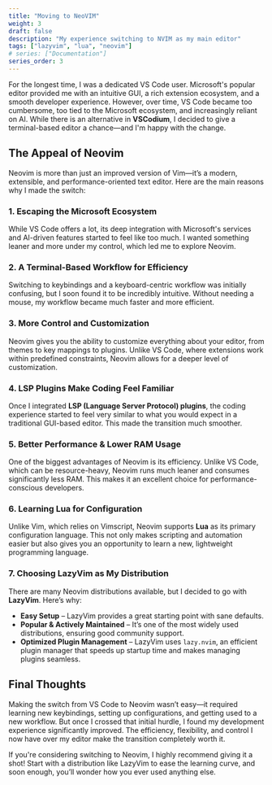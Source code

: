 ```yaml
---
title: "Moving to NeoVIM"
weight: 3
draft: false
description: "My experience switching to NVIM as my main editor"
tags: ["lazyvim", "lua", "neovim"]
# series: ["Documentation"]
series_order: 3
---
```


For the longest time, I was a dedicated VS Code user. Microsoft's popular editor provided me with an intuitive GUI, a rich extension ecosystem, and a smooth developer experience. However, over time, VS Code became too cumbersome, too tied to the Microsoft ecosystem, and increasingly reliant on AI. While there is an alternative in **VSCodium**, I decided to give a terminal-based editor a chance—and I'm happy with the change.

## The Appeal of Neovim

Neovim is more than just an improved version of Vim—it’s a modern, extensible, and performance-oriented text editor. Here are the main reasons why I made the switch:

### 1. **Escaping the Microsoft Ecosystem**

While VS Code offers a lot, its deep integration with Microsoft's services and AI-driven features started to feel like too much. I wanted something leaner and more under my control, which led me to explore Neovim.

### 2. **A Terminal-Based Workflow for Efficiency**

Switching to keybindings and a keyboard-centric workflow was initially confusing, but I soon found it to be incredibly intuitive. Without needing a mouse, my workflow became much faster and more efficient.

### 3. **More Control and Customization**

Neovim gives you the ability to customize everything about your editor, from themes to key mappings to plugins. Unlike VS Code, where extensions work within predefined constraints, Neovim allows for a deeper level of customization.

### 4. **LSP Plugins Make Coding Feel Familiar**

Once I integrated **LSP (Language Server Protocol) plugins**, the coding experience started to feel very similar to what you would expect in a traditional GUI-based editor. This made the transition much smoother.

### 5. **Better Performance & Lower RAM Usage**

One of the biggest advantages of Neovim is its efficiency. Unlike VS Code, which can be resource-heavy, Neovim runs much leaner and consumes significantly less RAM. This makes it an excellent choice for performance-conscious developers.

### 6. **Learning Lua for Configuration**

Unlike Vim, which relies on Vimscript, Neovim supports **Lua** as its primary configuration language. This not only makes scripting and automation easier but also gives you an opportunity to learn a new, lightweight programming language.

### 7. **Choosing LazyVim as My Distribution**

There are many Neovim distributions available, but I decided to go with **LazyVim**. Here’s why:

- **Easy Setup** – LazyVim provides a great starting point with sane defaults.
- **Popular & Actively Maintained** – It’s one of the most widely used distributions, ensuring good community support.
- **Optimized Plugin Management** – LazyVim uses `lazy.nvim`, an efficient plugin manager that speeds up startup time and makes managing plugins seamless.

## Final Thoughts

Making the switch from VS Code to Neovim wasn’t easy—it required learning new keybindings, setting up configurations, and getting used to a new workflow. But once I crossed that initial hurdle, I found my development experience significantly improved. The efficiency, flexibility, and control I now have over my editor make the transition completely worth it.

If you're considering switching to Neovim, I highly recommend giving it a shot! Start with a distribution like LazyVim to ease the learning curve, and soon enough, you’ll wonder how you ever used anything else.
